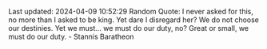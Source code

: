 Last updated: 2024-04-09 10:52:29
Random Quote: I never asked for this, no more than I asked to be king.  Yet dare I disregard her?  We do not choose our destinies.  Yet we must... we must do our duty, no?  Great or small, we must do our duty.  -  Stannis Baratheon